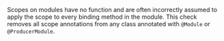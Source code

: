 Scopes on modules have no function and are often incorrectly assumed to apply
the scope to every binding method in the module. This check removes all scope
annotations from any class annotated with `@Module` or `@ProducerModule`.
